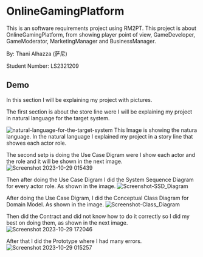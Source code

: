 # OnlineGamingPlatform

This is an software requirements project using RM2PT. This project is about OnlineGamingPlatform, from showing player point of view, GameDeveloper, GameModerator, MarketingManager and BusinessManager. 

By: Thani Alhazza (萨尼)

Student Number: LS2321209


## Demo

In this section I will be explaining my project with pictures.

The first section is about the store line were I will be explaining my project in natural language for the target system. 

![natural-language-for-the-target-system](https://github.com/Thani98/onlinegamingplatform/assets/148690401/88982e8f-d11f-446c-94db-4396c727c4d6)
This Image is showing the natura language. In the natural language I explained my project in a story line that showes each actor role.

The second setp is doing the Use Case Digram were I show each actor and the role and it will be shown in the next image.
![Screenshot 2023-10-29 015439](https://github.com/Thani98/onlinegamingplatform/assets/148690401/1054a454-5957-426f-9b82-f82788003459)

Then after doing the Use Case Digram I did the System Sequence Diagram for every actor role. As shown in the image.
![Screenshot-SSD_Diagram](https://github.com/Thani98/onlinegamingplatform/assets/148690401/0947dfff-c9e9-4efa-8f45-3e7c3e690db5)

After doing the Use Case Digram, I did the Conceptual Class Diagram for Domain Model. As shown in the image.
![Screenshot-Class_Diagram](https://github.com/Thani98/onlinegamingplatform/assets/148690401/a199b75a-b9e5-479d-8da7-738cd97b374b)

Then did the Contract and did not know how to do it correctly so I did my best on doing them, as shown in the next image.
![Screenshot 2023-10-29 172046](https://github.com/Thani98/onlinegamingplatform/assets/148690401/1f5c030e-4eb8-4d5b-bc42-85bbbd2f31a6)

After that I did the Prototype where I had many errors.
![Screenshot 2023-10-29 015257](https://github.com/Thani98/onlinegamingplatform/assets/148690401/9d044e62-c25f-42d7-9fd5-92cde5bd4def)

 


